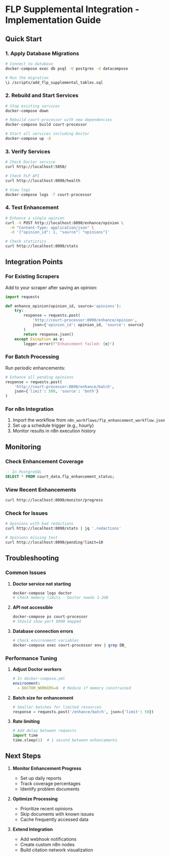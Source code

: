 # FLP Supplemental Integration - Implementation Guide

## Quick Start

### 1. Apply Database Migrations

```bash
# Connect to database
docker-compose exec db psql -U postgres -d datacompose

# Run the migration
\i /scripts/add_flp_supplemental_tables.sql
```

### 2. Rebuild and Start Services

```bash
# Stop existing services
docker-compose down

# Rebuild court-processor with new dependencies
docker-compose build court-processor

# Start all services including Doctor
docker-compose up -d
```

### 3. Verify Services

```bash
# Check Doctor service
curl http://localhost:5050/

# Check FLP API
curl http://localhost:8090/health

# View logs
docker-compose logs -f court-processor
```

### 4. Test Enhancement

```bash
# Enhance a single opinion
curl -X POST http://localhost:8090/enhance/opinion \
  -H "Content-Type: application/json" \
  -d '{"opinion_id": 1, "source": "opinions"}'

# Check statistics
curl http://localhost:8090/stats
```

## Integration Points

### For Existing Scrapers

Add to your scraper after saving an opinion:

```python
import requests

def enhance_opinion(opinion_id, source='opinions'):
    try:
        response = requests.post(
            'http://court-processor:8090/enhance/opinion',
            json={'opinion_id': opinion_id, 'source': source}
        )
        return response.json()
    except Exception as e:
        logger.error(f"Enhancement failed: {e}")
```

### For Batch Processing

Run periodic enhancements:

```python
# Enhance all pending opinions
response = requests.post(
    'http://court-processor:8090/enhance/batch',
    json={'limit': 500, 'source': 'both'}
)
```

### For n8n Integration

1. Import the workflow from `n8n_workflows/flp_enhancement_workflow.json`
2. Set up a schedule trigger (e.g., hourly)
3. Monitor results in n8n execution history

## Monitoring

### Check Enhancement Coverage

```sql
-- In PostgreSQL
SELECT * FROM court_data.flp_enhancement_status;
```

### View Recent Enhancements

```bash
curl http://localhost:8090/monitor/progress
```

### Check for Issues

```bash
# Opinions with bad redactions
curl http://localhost:8090/stats | jq '.redactions'

# Opinions missing text
curl http://localhost:8090/pending?limit=10
```

## Troubleshooting

### Common Issues

1. **Doctor service not starting**
   ```bash
   docker-compose logs doctor
   # Check memory limits - Doctor needs 1-2GB
   ```

2. **API not accessible**
   ```bash
   docker-compose ps court-processor
   # Should show port 8090 mapped
   ```

3. **Database connection errors**
   ```bash
   # Check environment variables
   docker-compose exec court-processor env | grep DB_
   ```

### Performance Tuning

1. **Adjust Doctor workers**
   ```yaml
   # In docker-compose.yml
   environment:
     - DOCTOR_WORKERS=8  # Reduce if memory constrained
   ```

2. **Batch size for enhancement**
   ```python
   # Smaller batches for limited resources
   response = requests.post('/enhance/batch', json={'limit': 50})
   ```

3. **Rate limiting**
   ```python
   # Add delay between requests
   import time
   time.sleep(1)  # 1 second between enhancements
   ```

## Next Steps

1. **Monitor Enhancement Progress**
   - Set up daily reports
   - Track coverage percentages
   - Identify problem documents

2. **Optimize Processing**
   - Prioritize recent opinions
   - Skip documents with known issues
   - Cache frequently accessed data

3. **Extend Integration**
   - Add webhook notifications
   - Create custom n8n nodes
   - Build citation network visualization